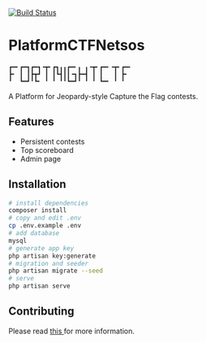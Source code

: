 [![Build Status](https://travis-ci.org/adamyordan/PlatformCTFNetsos.svg?branch=master)](https://travis-ci.org/adamyordan/PlatformCTFNetsos)

# PlatformCTFNetsos

```
┏━╸┏━┓┏━┓╺┳╸┏┓╻╻┏━╸╻ ╻╺┳╸┏━╸╺┳╸┏━╸
┣╸ ┃ ┃┣┳┛ ┃ ┃┗┫┃┃╺┓┣━┫ ┃ ┃   ┃ ┣╸ 
╹  ┗━┛╹┗╸ ╹ ╹ ╹╹┗━┛╹ ╹ ╹ ┗━╸ ╹ ╹  
```

A Platform for Jeopardy-style Capture the Flag contests.

## Features
- Persistent contests
- Top scoreboard
- Admin page

## Installation
```bash
# install dependencies
composer install
# copy and edit .env
cp .env.example .env
# add database
mysql
# generate app key
php artisan key:generate
# migration and seeder
php artisan migrate --seed
# serve
php artisan serve
```

## Contributing
Please read [ this ](https://github.com/adamyordan/PlatformCTFNetsos/wiki/Contributing) for more information.
